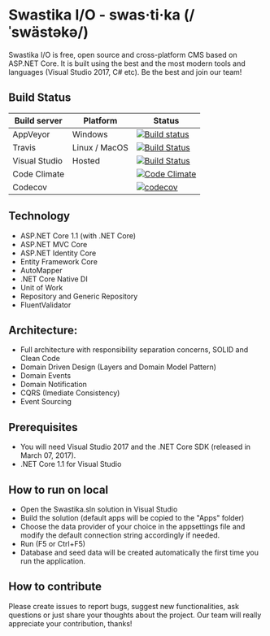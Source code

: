 # Swastika I/O - swas·ti·ka (/ˈswästəkə/)
Swastika I/O is free, open source and cross-platform CMS based on ASP.NET Core. It is built using the best and the most modern tools and languages (Visual Studio 2017, C# etc). Be the best and join our team!

## Build Status
| Build server| Platform       | Status      |
|-------------|----------------|-------------|
| AppVeyor    | Windows        |[![Build status](https://ci.appveyor.com/api/projects/status/dup0f5a09j58ud8s?svg=true)](https://ci.appveyor.com/project/Smilefounder/swastika-core) |
|Travis       | Linux / MacOS  |[![Build Status](https://api.travis-ci.org/Swastika-IO/Swastika-Core.svg?branch=master)](https://travis-ci.org/Swastika-IO/Swastika-Core) |
|Visual Studio       | Hosted  |[![Build Status](https://swastika-io.visualstudio.com/_apis/public/build/definitions/67a4dc0a-8e40-4fd9-af40-5c8cc4a0751e/4/badge)](https://swastika-io.visualstudio.com/Swastika-IO/) |
|Code Climate       | |[![Code Climate](https://codeclimate.com/github/Swastika-IO/Swastika-Core.png)](https://codeclimate.com/github/Swastika-IO/Swastika-Core) |
|Codecov       | |[![codecov](https://codecov.io/gh/Swastika-IO/Swastika-Core/branch/master/graph/badge.svg)](https://codecov.io/gh/Swastika-IO/Swastika-Core) |


## Technology
- ASP.NET Core 1.1 (with .NET Core)
 - ASP.NET MVC Core 
 - ASP.NET Identity Core
- Entity Framework Core
- AutoMapper
- .NET Core Native DI
- Unit of Work
- Repository and Generic Repository
- FluentValidator

## Architecture:

- Full architecture with responsibility separation concerns, SOLID and Clean Code
- Domain Driven Design (Layers and Domain Model Pattern)
- Domain Events
- Domain Notification
- CQRS (Imediate Consistency)
- Event Sourcing

## Prerequisites
- You will need Visual Studio 2017 and the .NET Core SDK (released in March 07, 2017).
- .NET Core 1.1 for Visual Studio

## How to run on local
- Open the Swastika.sln solution in Visual Studio
- Build the solution (default apps will be copied to the "Apps" folder)
- Choose the data provider of your choice in the appsettings file and modify the default connection string accordingly if needed.
- Run (F5 or Ctrl+F5)
- Database and seed data will be created automatically the first time you run the application.

## How to contribute
Please create issues to report bugs, suggest new functionalities, ask questions or just share your thoughts about the project. Our team will really appreciate your contribution, thanks!

